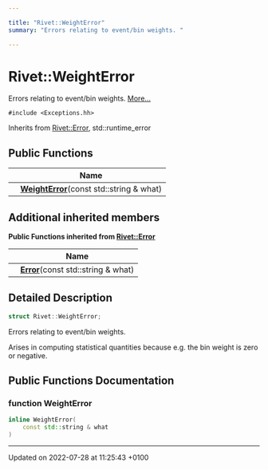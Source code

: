 ```yaml
---

title: "Rivet::WeightError"
summary: "Errors relating to event/bin weights. "

---
```


# Rivet::WeightError



Errors relating to event/bin weights.  [More...](#detailed-description)


`#include <Exceptions.hh>`

Inherits from [Rivet::Error](http://example.org/classes/structrivet_1_1error/), std::runtime_error

## Public Functions

|                | Name           |
| -------------- | -------------- |
| | **[WeightError](http://example.org/classes/structrivet_1_1weighterror/#function-weighterror)**(const std::string & what) |

## Additional inherited members

**Public Functions inherited from [Rivet::Error](http://example.org/classes/structrivet_1_1error/)**

|                | Name           |
| -------------- | -------------- |
| | **[Error](http://example.org/classes/structrivet_1_1error/#function-error)**(const std::string & what) |


## Detailed Description

```cpp
struct Rivet::WeightError;
```

Errors relating to event/bin weights. 

Arises in computing statistical quantities because e.g. the bin weight is zero or negative. 

## Public Functions Documentation

### function WeightError

```cpp
inline WeightError(
    const std::string & what
)
```


-------------------------------

Updated on 2022-07-28 at 11:25:43 +0100